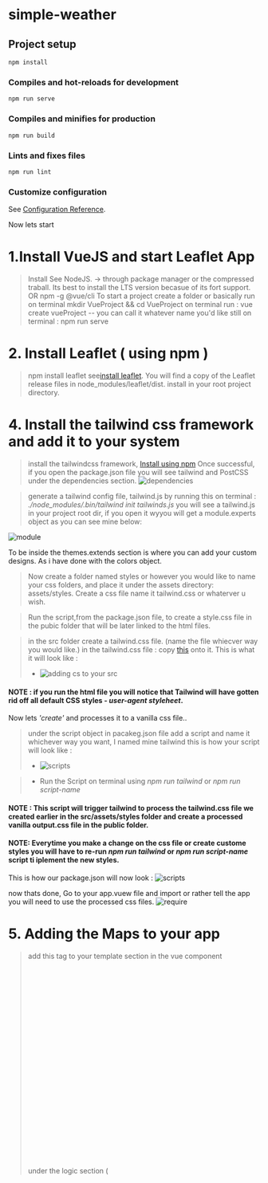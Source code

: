 # simple-weather

## Project setup
```
npm install
```

### Compiles and hot-reloads for development
```
npm run serve
```

### Compiles and minifies for production
```
npm run build
```

### Lints and fixes files
```
npm run lint
```

### Customize configuration
See [Configuration Reference](https://cli.vuejs.org/config/).


Now lets start
# 1.Install VueJS and start Leaflet App

>   Install See NodeJS. -> through package manager or the compressed traball. Its best to install the LTS version becasue of its fort support. OR npm -g @vue/cli
 >     To start a project create a folder or basically run on terminal mkdir VueProject && cd VueProject
 >     on terminal run : vue create vueProject -- you can call it whatever name you'd like
 >     still on terminal : npm run serve


# 2. Install Leaflet ( using npm )
>  npm install leaflet see[install leaflet]('https://www.npmjs.com/package/leaflet).  You will find a copy of the Leaflet release files in node_modules/leaflet/dist. install in your root project directory.

# 4. Install the tailwind css framework and add it to your system
> install the tailwindcss framework, 
 [Install using npm](https://tailwindcss.com/docs/guides/laravel#install-tailwind-via-npm)
> Once successful, if you open the package.json file you will see tailwind and PostCSS under the dependencies section.
![dependencies](https://user-images.githubusercontent.com/42699812/115982136-3ba90500-a588-11eb-9d93-b15879f89efe.png)

<!-- > The above process works only if your combine it with html alone, if we are intergrating it with vue we will have to take this see[approach]('https://medium.com/@clintonyeb/integrating-tailwind-css-with-vuejs-eb0ce73e0233) by -->

> generate a tailwind config file, tailwind.js by running this on terminal : *./node_modules/.bin/tailwind init tailwinds.js* 
> you will see a tailwind.js in your project root dir, if you open it wyyou will get a module.experts object as you can see mine below: 

![module](https://user-images.githubusercontent.com/42699812/116505295-06fbbd00-a8aa-11eb-99c9-dbe684f4c20d.png)

To be inside the themes.extends section is where you can add your custom designs. As i have done with the colors object.

> Now create a folder named styles or however you would like to name your css folders, and place it under the assets directory: assets/styles. Create a css file name it tailwind.css or whaterver u wish.  

> Run the script,from the package.json file, to create a style.css file in the pubic folder that will be later linked to the html files.

> in the src folder  create a tailwind.css file. (name the file whiecver way you would like.)
> in the tailwind.css file : copy [this](https://tailwindcss.com/docs/guides/laravel#include-tailwind-in-your-css) onto it. 
> This is what it will look like : 
>* ![adding cs to your src](https://user-images.githubusercontent.com/42699812/115982018-73637d00-a587-11eb-9abb-adcbe578895b.png)

#### NOTE : if you run the html file you will notice that Tailwind will have gotten rid off all default  CSS styles - *user-agent styleheet*.

Now lets *'create'* and processes it to a vanilla css file..  
> under the script object in pacakeg.json file add a script and name it whichever way you want, I named mine tailwind 
this is how your script will look like :   
>*   ![scripts](https://user-images.githubusercontent.com/42699812/116505732-3232dc00-a8ab-11eb-95d0-88c8a51179bc.png)

>*    Run the Script on terminal using  *npm run tailwind* or *npm run script-name*

#### NOTE : This script will trigger tailwind to process the tailwind.css file we created earlier in the src/assets/styles folder and create a processed vanilla output.css file in the public folder.

#### NOTE: Everytime you make a change on the css file or create custome styles you will have to re-run  *npm run tailwind* or *npm run script-name* script  ti iplement the new styles. 

This is how our package.json will now look :
![scripts](https://user-images.githubusercontent.com/42699812/116505732-3232dc00-a8ab-11eb-95d0-88c8a51179bc.png)

now thats done, Go to your app.vuew file and import or rather tell the app you will need to use the processed css files.
![require](https://user-images.githubusercontent.com/42699812/116506172-3e6b6900-a8ac-11eb-85f5-c2da46501acd.png)





# 5. Adding the Maps to your app
>  add this tag to your template section in the vue component    <div id="mapid" style="height: 400px;"></div>
>  under the logic section ( <script> ) import the leaflet dependencies : 
*  import "leaflet/dist/leaflet.css";
*  import L from "leaflet";
>  add the scripts to the logic section of your vue component : This is how mine looks
![logic](https://user-images.githubusercontent.com/42699812/116003254-c4f22300-a5ec-11eb-89c1-46c24c7d9249.png) --. 
here im using default data before i consume an api.

****************************************
